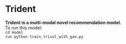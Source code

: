# Trident
**Trident is a multi-modal novel recommendation model.**
<br/>
To run this model: <br/>
`cd model` <br/>
`run python train_trisul_with_gan.py`
